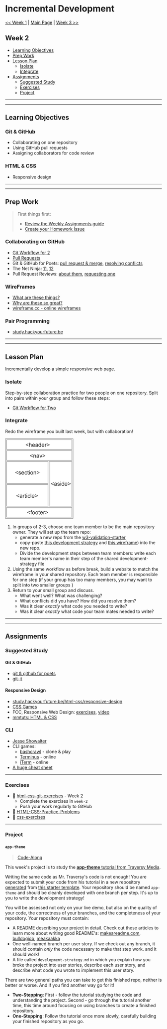 # Incremental Development

[<< Week 1](../week-1/README.md) | [Main Page](../README.md) | [Week 3 >>](../week-3/README.md)

## Week 2

- [Learning Objectives](#learning-objectives)
- [Prep Work](#prep-work)
- [Lesson Plan](#lesson-plan)
  - [Isolate](#isolate)
  - [Integrate](#integrate)
- [Assignments](#assignments)
  - [Suggested Study](#suggested-study)
  - [Exercises](#exercises)
  - [Project](#project)

---
---

## Learning Objectives

### Git & GitHub

- Collaborating on one repository
- Using GitHub pull requests
- Assigning collaborators for code review

### HTML & CSS

- Responsive design

---
---

## Prep Work

> First things first:
> - [Review the Weekly Assignments guide](https://home.hackyourfuture.be/students/weekly-assignments)
> - [Create your Homework Issue](https://home.hackyourfuture.be/students/homework-submission#homework-issues)

### Collaborating on GitHub

- [Git Workflow for 2](https://github.com/hackyourfuturebelgium/git-workflow-workshop-for-two)
- [Pull Requests](https://www.youtube.com/watch?v=2M16faxEQsg)
- Git & GitHub for Poets: [pull request & merge](https://www.youtube.com/watch?v=_NrSWLQsDL4&list=PLRqwX-V7Uu6ZF9C0YMKuns9sLDzK6zoiV&t=0s), [resolving conflicts](https://www.youtube.com/watch?v=JtIX3HJKwfo)
- The Net Ninja: [11](https://www.youtube.com/watch?v=MnUd31TvBoU&list=PL4cUxeGkcC9goXbgTDQ0n_4TBzOO0ocPR&index=11), [12](https://www.youtube.com/watch?v=MnUd31TvBoU&list=PL4cUxeGkcC9goXbgTDQ0n_4TBzOO0ocPR&index=12)
- Pull Request Reviews: [about them](https://help.github.com/en/github/collaborating-with-issues-and-pull-requests/about-pull-request-reviews), [requesting one](https://help.github.com/en/github/collaborating-with-issues-and-pull-requests/requesting-a-pull-request-review)

### WireFrames

* [What are these things?](https://www.youtube.com/results?search_query=what+are+wireframes)
* [Why are these so great?](https://medium.com/@ray_vevaina/wireframing-a-front-end-developers-best-friend-c541df51ea65)
* [wireframe.cc - online wireframes](https://wireframe.cc/)

### Pair Programming

- [study.hackyourfuture.be](https://study.hackyourfuture.be/collaborating/pair-programming)

---
---

## Lesson Plan

<!-- > [Lesson Plan Slides](https://hackyourfuture.be/incremental-development/week-2) -->

Incrementally develop a simple responsive web page.

### Isolate

Step-by-step collaboration practice for two people on one repository.  Split into pairs within your group and follow these steps:

- [Git Workflow for Two](https://github.com/hackyourfuturebelgium/git-workflow-workshop-for-two)

### Integrate

Redo the wireframe you built last week, but with collaboration!

![semantic wireframe](../integrate/wireframe.gif)

1. In groups of 2-3, choose one team member to be the main repository owner.  They will set up the team repo:
    - generate a new repo from the [w3-validation-starter](https://github.com/hackyourfuturebelgium/w3-validation-starter)
    - copy-paste [this development strategy](../integrate/development-strategy-collaborative.md) and [this wireframe](../integrate/wireframe.gif)) into the new repo.
    - Divide the development steps between team members:  write each team member's name in their step of the shared development-strategy file
1. Using the same workflow as before break, build a website to match the wireframe in your shared repository. Each team member is responsible for one step (if your group has too many members, you may want to split into two smaller groups )
1. Return to your small group and discuss.
    - What went well? What was challenging?
    - What conflicts did you have? How did you resolve them?
    - Was it clear _exactly_ what code you needed to write?
    - Was it clear _exactly_ what code your team mates needed to write?

---
---

## Assignments

### Suggested Study

#### Git & GitHub

- [git & github for poets](https://www.youtube.com/watch?v=BCQHnlnPusY&list=PLRqwX-V7Uu6ZF9C0YMKuns9sLDzK6zoiV)
- [git-it](https://github.com/jlord/git-it-electron/)

#### Responsive Design

- [study.hackyourfuture.be/html-css/responsive-design](https://study.hackyourfuture.be/html-css/responsive-design)
- [CSS Games](https://study.hackyourfuture.be/html-css/css#games-to-learn-css)
- FCC, Responsive Web Design: [exercises](https://www.freecodecamp.org/learn), [video](https://www.youtube.com/watch?v=srvUrASNj0s)
- [mmtuts: HTML & CSS](https://www.youtube.com/watch?v=TKYsuU86-DQ&list=PL0eyrZgxdwhwNC5ppZo_dYGVjerQY3xYU)

### CLI

- [Jesse Showalter](https://www.youtube.com/watch?v=5XgBd6rjuDQ)
- CLI games:
  - [bashcrawl](https://gitlab.com/slackermedia/bashcrawl/) - clone & play
  - [Terminus](https://web.mit.edu/mprat/Public/web/Terminus/Web/main.html) - online
  - [iTerm](https://sr6033.github.io/lterm/) - online
- [A huge cheat sheet](https://gist.github.com/LeCoupa/122b12050f5fb267e75f)

---

### Exercises

- :egg: [html-css-git-exercises](https://github.com/hackyourfuturebelgium/html-css-git-exercises) - Week 2
  - Complete the exercises in `week-2`
  - Push your work regularly to GitHub
- :hatching_chick: [HTML-CSS-Practice-Problems](https://github.com/DevMountain/HTML-CSS-Practice-Problems)
- :hatched_chick: [css-exercises](https://github.com/dangodev/css-exercises)

---

### Project

#### `app-theme`

> [Code-Along](http://hackyourfuture.be/homework-submission/#projects)

This week's project is to study the [__app-theme__ tutorial from Traversy Media](https://www.youtube.com/watch?v=qlA7dputiNc).

Writing the same code as Mr. Traversy's code is not enough!  You are expected to submit your code from his tutorial in a new repository [generated](https://github.blog/2019-06-06-generate-new-repositories-with-repository-templates/) from [this starter template](https://github.com/HackYourFutureBelgium/w3-validation-template).  Your repository should be named `app-theme` and should be cleanly developed with one branch per step.  It's up to you to write the development strategy!

You will be assessed not only on your live demo, but also on the quality of your code, the correctness of your branches, and the completeness of your repository. Your repository must contain:

- A README describing your project in detail.  Check out these articles to learn more about writing good README's: [makeareadme.com](https://www.makeareadme.com/), [bulldogjob](https://bulldogjob.com/news/449-how-to-write-a-good-readme-for-your-github-project), [meakaakka](https://medium.com/@meakaakka/a-beginners-guide-to-writing-a-kickass-readme-7ac01da88ab3)
- One well-named branch per user story. If we check out any branch, it should contain _only_ the code necessary to make that step work. and it should work!
- A file called `development-strategy.md` in which you explain how you broke the project into user stories, describe each user story, and describe what code you wrote to implement this user story.

There are two general paths you can take to get this finished repo, neither is better or worse.  And if you find another way go for it!

- __Two-Stepping__: First - follow the tutorial studying the code and understanding the project.  Second - go through the tutorial another time, this time around focusing on using branches to create a finished repository.
- __One-Stepping__: Follow the tutorial once more slowly, carefully building your finished repository as you go.
